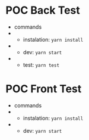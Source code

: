 # POC Back Test
* commands
* * instalation: `yarn install`
* * dev: `yarn start`
* * test: `yarn test`

# POC Front Test
* commands
* * instalation: `yarn install`
* * dev: `yarn start`

